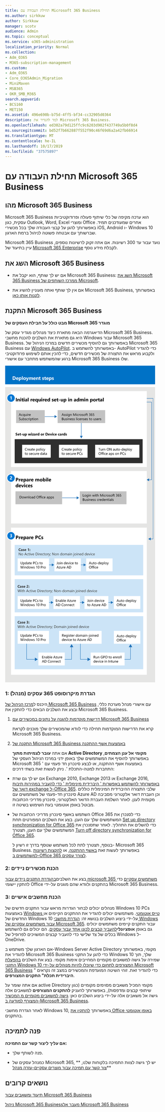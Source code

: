 ```yaml
---
title: תחילת העבודה עם Microsoft 365 Business
ms.author: sirkkuw
author: Sirkkuw
manager: scotv
audience: Admin
ms.topic: conceptual
ms.service: o365-administration
localization_priority: Normal
ms.collection:
- Adm_O365
- M365-subscription-management
ms.custom:
- Adm_O365
- Core_O365Admin_Migration
- MiniMaven
- MSB365
- OKR_SMB_M365
search.appverid:
- BCS160
- MET150
ms.assetid: 496e690b-b75d-4ff5-bf34-cc32905d0364
description: למד להגדיר את Microsoft 365 Business.
ms.openlocfilehash: ed302a79d125ffc9c6203d902f437749a5b0f8d4
ms.sourcegitcommit: bd52f7b662887f552f90c46f69d6a2a42fb66914
ms.translationtype: MT
ms.contentlocale: he-IL
ms.lasthandoff: 10/17/2019
ms.locfileid: "37575897"
---
```

# <a name="get-started-with-microsoft-365-business"></a>תחילת העבודה עם Microsoft 365 Business

## <a name="what-is-microsoft-365-business"></a>מהו Microsoft 365 Business

Microsoft 365 Business הוא ערכה מקיפה של כלי שיתוף פעולה ופרודוקטיביות עסקית, כגון Outlook,‏ Word,‏ Excel ומוצרי Office אחרים שמעודכנים תמיד. באפשרותך להגן על קבצי העבודה שלך בכל מכשירי iOS,‏ Android ו- Windows 10 שברשותך עם אבטחה פשוטה לניהול ברמת הארגון.
  
Microsoft 365 Business נועד עבור עד 300 רשיונות. אם אתה זקוק לרשיונות נוספים, עיין בתיעוד של [Microsoft 365 Enterprise](https://go.microsoft.com/fwlink/p/?linkid=860986) לקבלת מידע נוסף. 
  
## <a name="get-microsoft-365-business"></a>השג את Microsoft 365 Business

- אם יש לך שותף, הוא יקבל את Microsoft 365 Business: [השג את Microsoft 365 Business ממרכז השותפים של Microsoft](get-microsoft-365-business.md).
    
- אם אין לך שותף ואתה מעוניין להשיג את Microsoft 365 Business, באפשרותך [לקנות אותו כאן](https://www.microsoft.com/en-us/microsoft-365/business).
    
## <a name="set-up-microsoft-365-business"></a>התקנת Microsoft 365 Business

 **מבט כולל על חבילת העסקים של Microsoft 365 מוגדר**
  
הדיאגרמה הבאה מתארת כיצד מנהלים מגדיר עסק של Microsoft 365 Business. היא גם מתארת את השלבים להכנת מחשבי Windows עבור Microsoft 365 Business. באפשרותך גם להוסיף מכשירים חדשים במרכז הניהול של Microsoft 365 Business עם [Windows AutoPilot](add-autopilot-devices-and-profile.md). באפשרותך להשתמש ב- AutoPilot כדי להגדיר ולקבוע מראש את התצורה של מכשירים חדשים, כדי להכין אותם לשימוש פרודוקטיבי ברגע שהמשתמש מתחבר עם אישורי Microsoft 365 Business שלו.
  
![A diagram that shows the setup and management flow for admins, and also for a user](media/249f81fc-7e79-44c7-8425-3a0b7b651c3b.png)
  
### <a name="1-set-up-microsoft-365-business-admin"></a>1: הגדרת מיקרוסופט 365 עסקים (מנהל)

היכנס ל[מרכז הניהול של Microsoft 365 Business](https://portal.office.com/adminportal/home) עם אישורי מנהל מערכת כללי, ובצע את השלבים הבאים כדי להתקין את Microsoft 365 Business. 
  
1. [דרישות מוקדמות להגנה על נתונים במכשירים עם Microsoft 365 Business](pre-requisites-for-data-protection.md)
    
    קרא את הדרישות המוקדמות תחילה כדי לוודא שהמכשירים שלך מוכנים לקראת Microsoft 365 Business.
    
2. [התקנה של Microsoft 365 Business באמצעות אשף ההתקנה](set-up.md)
    
    אם אתה **עובר לצמיתות מתוך Active Directory מקומי אל ענן הצמתים**, באפשרותך להוסיף את המשתמשים שלך באופן ידני במרכז הניהול העסקי של Microsoft 365 באמצעות אשף ההתקנה, או לבצע סינכרון חד פעמי עם ' התחברות למטה-התכלת '. ניתן לעשות זאת בשתי דרכים: 
    
  - אם יש לך גם שרת Exchange 2010, Exchange 2013 או Exchange 2016, [באפשרותך להשתמש באפשרות ' היברידית מינימלית ' כדי להעביר במהירות תיבות דואר של exchange ל-Office 365](https://support.office.com/article/fdecceed-0702-4af3-85be-f2a0013937ef). שלבי התצורה ההיברידית המינימלית כוללים סינכרון חד-פעמי של משתמשים עם Azure AD וכן העברת דואר אלקטרוני מסביבה מקומית לענן. לאחר השלמת העברת הדואר האלקטרוני, סינכרון מדריכי הכתובות מבוטל באופן אוטומטי בעת השימוש בשיטה זו.
    
  - השתמש באשף סינכרון מדריכי הכתובות של Office 365 כדי לסנכרן את המשתמשים שלך עם הענן. בצע את השלבים המפורטים תחת [Set up directory synchronization for Office 365](https://support.office.com/article/1b3b5318-6977-42ed-b5c7-96fa74b08846) כדי להשלים את התהליך. לאחר שתסנכרן את המשתמשים שלך עם הענן, תצטרך [Turn off directory synchronization for Office 365](https://support.office.com/article/ee5f861e-bd48-4267-83d1-a4ead4b4a00d).
    
    בנוסף, תצטרך לתת לכל משתמש שנוסף בדרך זו רשיון ל- Microsoft 365 Business. באפשרותך לעשות זאת [באשף ההתקנה](set-up.md), או [להקצות רשיונות למשתמשים ב-Office 365 לצורך עסקים](https://support.office.com/article/997596B5-4173-4627-B915-36ABAC6786DC).
    
### <a name="2-prepare-mobile-devices"></a>2: הכנת מכשירים ניידים

בצע את השלבים[בהגדרת התקנים ניידים עבור microsoft 365 משתמשים עסקיים](set-up-mobile-devices.md) כדי להתקין יישומי Office בהתקנים ולוודא שהם מוגנים על-ידי Microsoft 365 Business. 
  
### <a name="3-prepare-pcs"></a>3: הכנת מחשבים אישיים

מנהלים יכולים לבחור הגדרות מראש עבור התקנים חדשים של Windows 10 PCs באמצעות [Windows טייס אוטומטי](add-autopilot-devices-and-profile.md). משתמשים יכולים להגדיר את ההתקנים הקיימים או החדשים של Windows 10 על-ידי ביצוע השלבים בנושא זה: [הגדרת מחשבי Windows עבור משתמשים עסקיים של Microsoft 365](set-up-windows-devices.md). עבור התקנים קיימים משתמשים יכולים גם באופן **אופציונלי**[להעביר קבצים לכונן אחד עבור עסקים](move-files-to-onedrive.md). הם יכולים גם להשתמש בכלים של צד שלישי כדי להעביר קבצים המשויכים לפרופיל של Windows ל-OneDrive.
  
אם הארגון שלך משתמש ב-Windows Server Active Directory מקומי, באפשרותך להגדיר את Microsoft 365 Business כדי להגן על התקני Windows 10 שלך, תוך שמירה על גישה למשאבים מקומיים המחייבים אימות מקומי. בצע את השלבים [בהפעלת התקני Windows 10 המצורפים לתחום כדי שיוכלו להיות מנוהלים על-ידי Microsoft 365 Business](manage-windows-devices.md) כדי להגדיר זאת. זוהי השיטה המועדפת והמכשירים במצב זה נקראים " **היברידית תכלת" התקנים המצורפים**. 
  
אם אתה שומר על active Directory מקומי המכיל משאבים מסוימים מקומיים (כגון שיתופי קבצים ומדפסות), באפשרותך להעניק **להתקנים המצורפים** למשאבים אלה גישה אל משאבים אלה על-ידי ביצוע השלבים כאן: [גישה למשאבים מקומיים מ המכשיר המצורף למודעה ב-Microsoft 365 Business](access-resources.md).
  
לאחר הגדרת מחשבי Windows 10, באפשרותך [להתקין את Office באופן אוטומטי](auto-install-or-uninstall-office.md) בהתקנים. 
  
## <a name="contact-support"></a>פנה לתמיכה

 **אם עליך ליצור קשר עם התמיכה:**
  
- פנה לשותף שלך.
    
- כמנהל עסקים של Microsoft 365, יש לך גישה לצוות התמיכה בלקוחות שלנו, ** [צור קשר עם תמיכה עבור מוצרים עסקיים-עזרה מנהל](https://support.office.com/article/32a17ca7-6fa0-4870-8a8d-e25ba4ccfd4b)**
    
## <a name="related-topics"></a>נושאים קרובים
[תיעוד ומשאבים עבור Microsoft 365 Business](https://go.microsoft.com/fwlink/p/?linkid=853701)
  
[ניהול Microsoft 365 Business](manage.md)[מעבר אל Microsoft 365 Business](migrate-to-microsoft-365-business.md)
  

